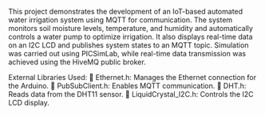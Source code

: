 This project demonstrates the development of an IoT-based automated water irrigation system using MQTT 
for communication. The system monitors soil moisture levels, temperature, and humidity and automatically 
controls a water pump to optimize irrigation. It also displays real-time data on an I2C LCD and publishes 
system states to an MQTT topic. Simulation was carried out using PICSimLab, while real-time data 
transmission was achieved using the HiveMQ public broker.

External Libraries Used:
 Ethernet.h: Manages the Ethernet connection for the Arduino.
 PubSubClient.h: Enables MQTT communication.
 DHT.h: Reads data from the DHT11 sensor.
 LiquidCrystal_I2C.h: Controls the I2C LCD display.
